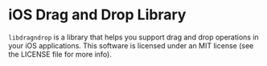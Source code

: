 # iOS Drag and Drop Library
`libdragndrop` is a library that helps you support drag and drop operations in your iOS
applications. This software is licensed under an MIT license (see the LICENSE file for
more info).


